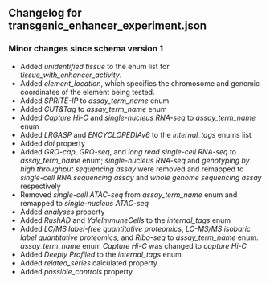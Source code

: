 ## Changelog for transgenic_enhancer_experiment.json

### Minor changes since schema version 1

* Added *unidentified tissue* to the enum list for *tissue_with_enhancer_activity*.
* Added *element_location*, which specifies the chromosome and genomic coordinates of the element being tested.
* Added *SPRITE-IP* to *assay_term_name* enum
* Added *CUT&Tag* to *assay_term_name* enum
* Added *Capture Hi-C* and *single-nucleus RNA-seq* to *assay_term_name* enum
* Added *LRGASP* and *ENCYCLOPEDIAv6* to the *internal_tags* enums list
* Added *doi* property
* Added *GRO-cap*, *GRO-seq*, and *long read single-cell RNA-seq* to *assay_term_name* enum;  *single-nucleus RNA-seq* and *genotyping by high throughput sequencing assay* were removed and remapped to *single-cell RNA sequencing assay* and *whole genome sequencing assay* respectively
* Removed *single-cell ATAC-seq* from *assay_term_name* enum and remapped to *single-nucleus ATAC-seq*
* Added *analyses* property
* Added *RushAD* and *YaleImmuneCells* to the *internal_tags* enum
* Added *LC/MS label-free quantitative proteomics*, *LC-MS/MS isobaric label quantitative proteomics*, and *Ribo-seq* to *assay_term_name* enum. *assay_term_name* enum *Capture Hi-C* was changed to *capture Hi-C*
* Added *Deeply Profiled* to the *internal_tags* enum
* Added *related_series* calculated property
* Added *possible_controls* property